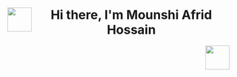 <div align="center">

<img align="left" height="55" src="https://github.com/Anmol-Baranwal/Cool-GIFs-For-GitHub/assets/74038190/7bb1e704-6026-48f9-8435-2f4d40101348" />

<h1>Hi there, I'm Mounshi Afrid Hossain</h1>

<img align="right" height="55" src="https://raw.githubusercontent.com/Tarikul-Islam-Anik/Animated-Fluent-Emojis/master/Emojis/People/Boy.png" />

</div>
